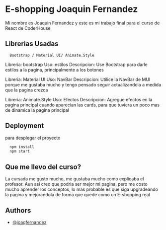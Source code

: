 
# E-shopping Joaquin Fernandez

Mi nombre es Joaquin Fernandez y este es mi trabajo final para el curso de React de CoderHouse

## Librerias Usadas

```http
  Bootstrap / Material UI/ Animate.Style
```

Libreria: bootstrap
Uso: estilos
Descripcion: Use Bootstrap para darle estilos a la pagina, principalmente a los botones

Libreria: Material UI
Uso: NavBar
Descripcion: Utilice la NavBar de MUI porque me gustaba mucho y tengo pensado seguir actualizandola a medida que la pagina crezca

Libreria: Animate.Style
Uso: Efectos
Descripcion: Agregue efectos en la pagina principal cuando aparecian las cards, para que tuviera un poco mas de dinamica la pagina principal


## Deployment

para desplegar el proyecto
```bash
  npm install
  npm start
```


## Que me llevo del curso?

La cursada me gusto mucho, me gustaba mucho como explicaba el profesor. Aun asi creo que podria ser mejor mi pagina, pero me costo mucho aprender los conceptos, lo mas probable es que siga upgradeando la pagina y mejorandola de forma que quede como un E-shopping real

## Authors

- [@joaqfernandez](https://github.com/joaqfernandez)


